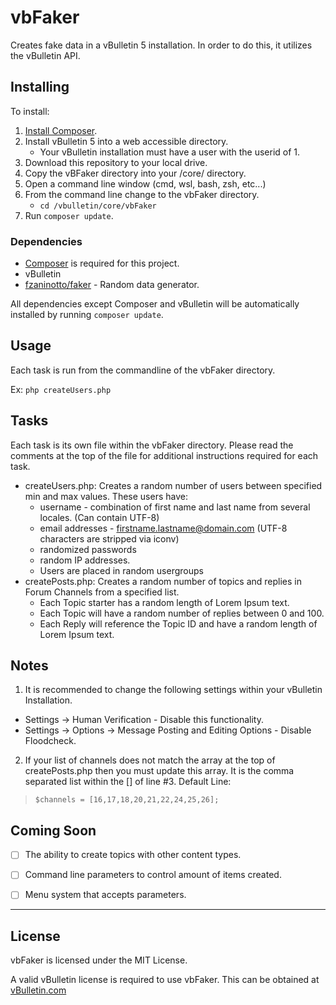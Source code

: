 # vbFaker
Creates fake data in a vBulletin 5 installation. In order to do this, it utilizes the vBulletin API.

## Installing

To install:

1. [Install Composer](https://getcomposer.org/download/).
1. Install vBulletin 5 into a web accessible directory.
    - Your vBulletin installation must have a user with the userid of 1.
1. Download this repository to your local drive.
1. Copy the vBFaker directory into your /core/ directory.
1. Open a command line window (cmd, wsl, bash, zsh, etc...)
1. From the command line change to the vbFaker directory.
    - `cd /vbulletin/core/vbFaker`
1. Run `composer update`.

### Dependencies

- [Composer](https://getcomposer.org/) is required for this project.
- vBulletin
- [fzaninotto/faker](https://github.com/fzaninotto/Faker) - Random data generator.

All dependencies except Composer and vBulletin will be automatically installed by running `composer update`.

## Usage

Each task is run from the commandline of the vbFaker directory.

Ex: `php createUsers.php`

## Tasks

Each task is its own file within the vbFaker directory. Please read the comments at the top of the file for additional instructions required for each task.

- createUsers.php: Creates a random number of users between specified min and max values. These users have:
  - username - combination of first name and last name from several locales. (Can contain UTF-8)
  - email addresses - firstname.lastname@domain.com (UTF-8 characters are stripped via iconv)
  - randomized passwords
  - random IP addresses.
  - Users are placed in random usergroups
- createPosts.php: Creates a random number of topics and replies in Forum Channels from a specified list.
  - Each Topic starter has a random length of Lorem Ipsum text.
  - Each Topic will have a random number of replies between 0 and 100.
  - Each Reply will reference the Topic ID and have a random length of Lorem Ipsum text.

## Notes

1. It is recommended to change the following settings within your vBulletin Installation.
  - Settings -> Human Verification - Disable this functionality.
  - Settings -> Options -> Message Posting and Editing Options - Disable Floodcheck.


2. If your list of channels does not match the array at the top of createPosts.php then you must update this array. It is the comma separated list within the [] of line #3. Default Line:

>```$channels = [16,17,18,20,21,22,24,25,26];```

## Coming Soon

- [ ] The ability to create topics with other content types.
- [ ] Command line parameters to control amount of items created.
- [ ] Menu system that accepts parameters.


---

## License

vbFaker is licensed under the MIT License.

A valid vBulletin license is required to use vbFaker. This can be obtained at [vBulletin.com](https://www.vbulletin.com)
